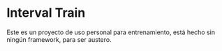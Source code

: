
# Interval Train

Este es un proyecto de uso personal para entrenamiento, está hecho sin ningún framework, para ser austero.

